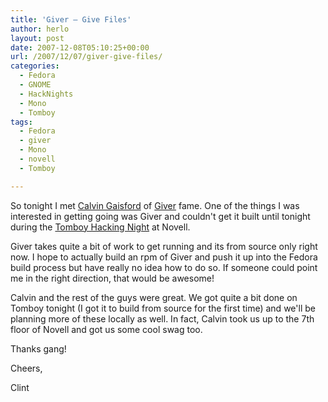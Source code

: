 ```yaml
---
title: 'Giver – Give Files'
author: herlo
layout: post
date: 2007-12-08T05:10:25+00:00
url: /2007/12/07/giver-give-files/
categories:
  - Fedora
  - GNOME
  - HackNights
  - Mono
  - Tomboy
tags:
  - Fedora
  - giver
  - Mono
  - novell
  - Tomboy

---
```

So tonight I met <a href="http://calvinrg.blogspot.com/" target="_blank">Calvin Gaisford</a> of <a href="http://code.google.com/p/giver/" target="_blank">Giver</a> fame. One of the things I was interested in getting going was Giver and couldn't get it built until tonight during the <a href="http://collective.utos.org/HackingNights" target="_blank">Tomboy Hacking Night</a> at Novell.

Giver takes quite a bit of work to get running and its from source only right now. I hope to actually build an rpm of Giver and push it up into the Fedora build process but have really no idea how to do so. If someone could point me in the right direction, that would be awesome!

Calvin and the rest of the guys were great. We got quite a bit done on Tomboy tonight (I got it to build from source for the first time) and we'll be planning more of these locally as well. In fact, Calvin took us up to the 7th floor of Novell and got us some cool swag too.

Thanks gang!

Cheers,

Clint